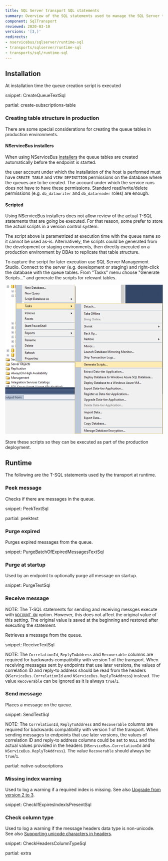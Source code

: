 ```yaml
---
title: SQL Server transport SQL statements
summary: Overview of the SQL statements used to manage the SQL Server transport
component: SqlTransport
reviewed: 2020-03-10
versions: '[3,)'
redirects:
- nservicebus/sqlserver/runtime-sql
- transports/sqlserver/runtime-sql
- transports/sql/runtime-sql
---
```


## Installation

At installation time the queue creation script is executed

snippet: CreateQueueTextSql

partial: create-subscriptions-table 


### Creating table structure in production

There are some special considerations for creating the queue tables in production environments.


#### NServiceBus installers

When using NServiceBus [installers](/nservicebus/operations/installers.md) the queue tables are created automatically before the endpoint is started.

the user account under which the installation of the host is performed must have `CREATE TABLE` and `VIEW DEFINITION` permissions on the database where the queues are to be created. The account under which the service runs does not have to have these permissions. Standard read/write/delete permissions (e.g. `db_datawriter` and `db_datareader` roles) are enough.


#### Scripted

Using NServiceBus installers does not allow review of the actual T-SQL statements that are going be executed. For that reason, some prefer to store the actual scripts in a version control system.  
 
The script above is parametrized at execution time with the queue name so it cannot be used as-is. Alternatively, the scripts could be generated from the development or staging environments, then directly executed on a production environment by DBAs to replicate that table structure. 

To capture the script for later execution use SQL Server Management Studio. Connect to the server (e.g. development or staging) and right-click the database with the queue tables. From "Tasks" menu choose "Generate Scripts..." and generate the scripts for relevant tables.

![](generating-ddl.png)

Store these scripts so they can be executed as part of the production deployment.


## Runtime

The following are the T-SQL statements used by the transport at runtime.


### Peek message

Checks if there are messages in the queue.

snippet: PeekTextSql

partial: peektext

### Purge expired

Purges expired messages from the queue.

snippet: PurgeBatchOfExpiredMessagesTextSql


### Purge at startup

Used by an endpoint to optionally purge all message on startup.

snippet: PurgeTextSql


### Receive message

NOTE: The T-SQL statements for sending and receiving messges execute with [`NOCOUNT ON`](https://docs.microsoft.com/en-us/sql/t-sql/statements/set-nocount-transact-sql) option. However, this does not affect the original value of this setting. The original value is saved at the beginning and restored after executing the statement.

Retrieves a message from the queue.

snippet: ReceiveTextSql

NOTE: The `CorrelationId`, `ReplyToAddress` and `Recoverable` columns are required for backwards compatibility with version 1 of the transport. When receiving messages sent by endpoints that use later versions, the values of correlation ID and reply-to address should be read from the headers (`NServiceBus.CorrelationId` and `NServiceBus.ReplyToAddress`) instead. The value `Recoverable` can be ignored as it is always `true`/`1`.


### Send message

Places a message on the queue.

snippet: SendTextSql

NOTE: The `CorrelationId`, `ReplyToAddress` and `Recoverable` columns are required for backwards compatibility with version 1 of the transport. When sending messages to endpoints that use later versions, the values of correlation ID and reply-to address columns could be set to `NULL` and the actual values provided in the headers (`NServiceBus.CorrelationId` and `NServiceBus.ReplyToAddress`). The value `Recoverable` should always be `true`/`1`.


partial: native-subscriptions


### Missing index warning

Used to log a warning if a required index is missing. See also [Upgrade from version 2 to 3](/transports/upgrades/sqlserver-2to3.md#namespace-changes-indexes).

snippet: CheckIfExpiresIndexIsPresentSql


### Check column type

Used to log a warning if the message headers data type is non-unicode. See also [Supporting unicode characters in headers](/transports/upgrades/sqlserver-unicode-headers.md).

snippet: CheckHeadersColumnTypeSql



partial: extra

